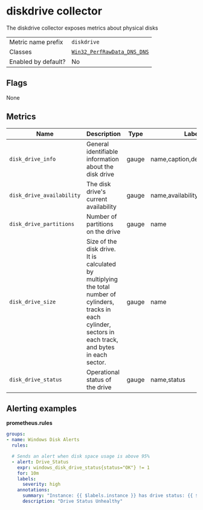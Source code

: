 # diskdrive collector

The diskdrive collector exposes metrics about physical disks

|                     |                                                                                                                                                              |
| ------------------- | ------------------------------------------------------------------------------------------------------------------------------------------------------------ |
| Metric name prefix  | `diskdrive`                                                                                                                                                  |
| Classes             | [`Win32_PerfRawData_DNS_DNS`](https://learn.microsoft.com/en-us/windows/win32/cimwin32prov/win32-diskdrive)                                                  |
| Enabled by default? | No                                                                                                                                                           |

## Flags

None

## Metrics

| Name                      | Description                                                                                                                                                      | Type    | Labels |
| ------------------------- | ---------------------------------------------------------------------------------------------------------------------------------------------------------------- | ------- | ------ |
| `disk_drive_info`         | General identifiable information about the disk drive                                                                                                            | gauge   | name,caption,device_id,model |
| `disk_drive_availability` | The disk drive's current availability                                                                                                                            | gauge   | name,availability            |
| `disk_drive_partitions`   | Number of partitions on the drive                                                                                                                                | gauge   | name                         |
| `disk_drive_size`         | Size of the disk drive. It is calculated by multiplying the total number of cylinders, tracks in each cylinder, sectors in each track, and bytes in each sector. | gauge   | name                         |
| `disk_drive_status`       | Operational status of the drive                                                                                                                                  | gauge   | name,status                  |

## Alerting examples
**prometheus.rules**
```yaml
groups:
- name: Windows Disk Alerts
  rules:

  # Sends an alert when disk space usage is above 95%
  - alert: Drive_Status
    expr: windows_disk_drive_status{status="OK"} != 1
    for: 10m
    labels:
      severity: high
    annotations:
      summary: "Instance: {{ $labels.instance }} has drive status: {{ $labels.status }} on disk {{ $labels.name }}"
      description: "Drive Status Unhealthy"
```
